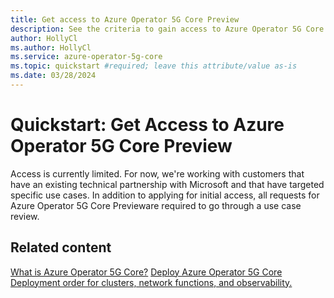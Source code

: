 ```yaml
---
title: Get access to Azure Operator 5G Core Preview
description: See the criteria to gain access to Azure Operator 5G Core Preview subscription, and apply for access.
author: HollyCl
ms.author: HollyCl
ms.service: azure-operator-5g-core
ms.topic: quickstart #required; leave this attribute/value as-is
ms.date: 03/28/2024
---
```


# Quickstart: Get Access to Azure Operator 5G Core Preview

Access is currently limited. For now, we're working with customers that have an existing technical partnership with Microsoft and that have targeted specific use cases. In addition to applying for initial access, all requests for Azure Operator 5G Core Previeware required to go through a use case review.

## Related content

[What is Azure Operator 5G Core?](overview-product.md)
[Deploy Azure Operator 5G Core](quickstart-deploy-5g-core.md)
[Deployment order for clusters, network functions, and observability.](concept-deployment-order.md)

